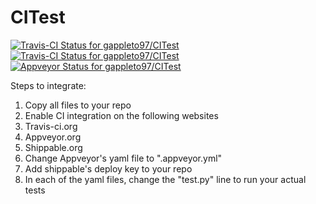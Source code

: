 # CITest

[ ![Travis-CI Status for gappleto97/CITest](https://img.shields.io/shippable/57512bab110fc30c00ffe0da/master.svg?maxAge=2592000&label=Linux)](https://app.shippable.com/projects/5699df471895ca44746ffb9f) [ ![Travis-CI Status for gappleto97/CITest](https://img.shields.io/travis/gappleto97/CITest/master.svg?maxAge=2592000&label=OSX)](https://travis-ci.org/gappleto97/CITest) [ ![Appveyor Status for gappleto97/CITest](https://img.shields.io/appveyor/ci/gruntjs/grunt/master.svg?maxAge=2592000&label=Windows)](https://ci.appveyor.com/project/gappleto97/citest)

Steps to integrate:

1. Copy all files to your repo
2. Enable CI integration on the following websites
  1. Travis-ci.org
  2. Appveyor.org
  3. Shippable.org
3. Change Appveyor's yaml file to ".appveyor.yml"
4. Add shippable's deploy key to your repo
5. In each of the yaml files, change the "test.py" line to run your actual tests
